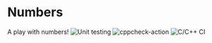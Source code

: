 # Numbers
A play with numbers!
![Unit testing](https://github.com/99002509/Numbers/workflows/Unit%20testing/badge.svg?branch=master)
![cppcheck-action](https://github.com/99002509/Numbers/workflows/cppcheck-action/badge.svg?branch=master)
![C/C++ CI](https://github.com/99002509/Numbers/workflows/C/C++%20CI/badge.svg)
